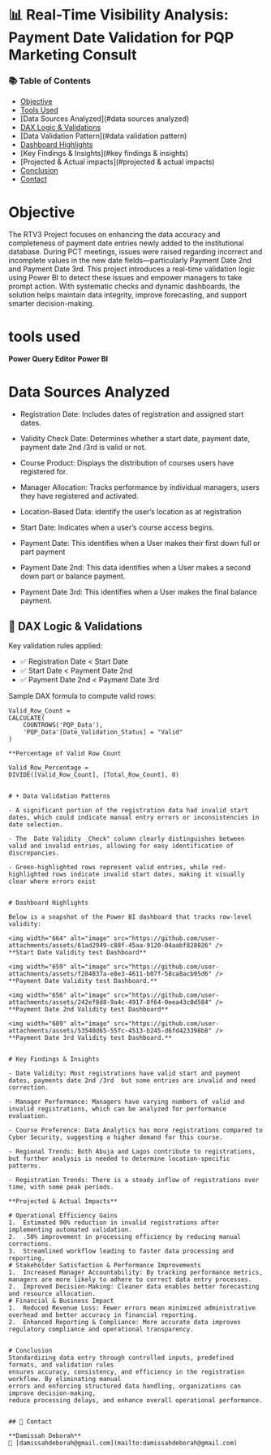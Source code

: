 # 📊 Real-Time Visibility Analysis: Payment Date Validation for PQP Marketing Consult

### 📚 Table of Contents
- [Objective](#objective)
- [Tools Used](#tools-used)
- [Data Sources Analyzed](#data sources analyzed)
- [DAX Logic & Validations](#dax-logic--validations)
- [Data Validation Pattern](#data validation pattern)
- [Dashboard Highlights](#dashboard-highlights)
- [Key Findings & Insights](#key findings & insights)
- [Projected & Actual impacts](#projected & actual impacts)
- [Conclusion](#conclusion)
- [Contact](#contact)

# Objective
The RTV3 Project focuses on enhancing the data accuracy and completeness of payment date entries newly added to the institutional database. During PCT meetings, issues were raised regarding incorrect and incomplete values in the new date fields—particularly Payment Date 2nd and Payment Date 3rd. This project introduces a real-time validation logic using Power BI to detect these issues and empower managers to take prompt action.
With systematic checks and dynamic dashboards, the solution helps maintain data integrity, improve forecasting, and support smarter decision-making.


# tools used
**Power Query Editor**
**Power BI**


 # Data Sources Analyzed

- Registration Date: Includes dates of registration and assigned start dates.
 
- Validity Check Date: Determines whether a start date, payment date, payment date 2nd /3rd is valid or not.
 
- Course Product: Displays the distribution of courses users have registered for.
 
- Manager Allocation: Tracks performance by individual managers, users they have registered and activated. 

- Location-Based Data: identify the user’s location as at registration

- Start Date: Indicates when a user’s course access begins.

- Payment Date: This identifies when a User makes their first down full or part payment

- Payment Date 2nd: This data identifies when a User makes a second down part or balance payment.

- Payment Date 3rd: This identifies when a User makes the final balance payment.


## 🧮 DAX Logic & Validations

Key validation rules applied:

- ✅ Registration Date < Start Date  
- ✅ Start Date < Payment Date 2nd  
- ✅ Payment Date 2nd < Payment Date 3rd

Sample DAX formula to compute valid rows:

```DAX
Valid_Row_Count = 
CALCULATE(
    COUNTROWS('PQP_Data'),
    'PQP_Data'[Date_Validation_Status] = "Valid"
)

**Percentage of Valid Row Count

Valid_Row_Percentage = 
DIVIDE([Valid_Row_Count], [Total_Row_Count], 0)


# •	Data Validation Patterns

- A significant portion of the registration data had invalid start dates, which could indicate manual entry errors or inconsistencies in date selection.

- The  Date Validity _Check" column clearly distinguishes between valid and invalid entries, allowing for easy identification of discrepancies.

- Green-highlighted rows represent valid entries, while red-highlighted rows indicate invalid start dates, making it visually clear where errors exist


# Dashboard Highlights

Below is a snapshot of the Power BI dashboard that tracks row-level validity:

<img width="664" alt="image" src="https://github.com/user-attachments/assets/61ad2949-c88f-45aa-9120-04aabf828026" />
**Start Date Validity test Dashboard**

<img width="659" alt="image" src="https://github.com/user-attachments/assets/f284837a-e8e3-4611-b07f-58ca8acb95d6" />
**Payment Date Validity test Dashboard.**

<img width="656" alt="image" src="https://github.com/user-attachments/assets/242ef8d8-9a4c-4917-8f64-0eea43c0d584" />
**Payment Date 2nd Validity test Dashboard**

<img width="689" alt="image" src="https://github.com/user-attachments/assets/53540d65-55fc-4513-b245-d6fd423398b8" />
**Payment Date 3rd Validity test Dashboard.**


# Key Findings & Insights

- Date Validity: Most registrations have valid start and payment dates, payments date 2nd /3rd  but some entries are invalid and need correction.

- Manager Performance: Managers have varying numbers of valid and invalid registrations, which can be analyzed for performance evaluation.

- Course Preference: Data Analytics has more registrations compared to Cyber Security, suggesting a higher demand for this course.

- Regional Trends: Both Abuja and Lagos contribute to registrations, but further analysis is needed to determine location-specific patterns.

- Registration Trends: There is a steady inflow of registrations over time, with some peak periods.

**Projected & Actual Impacts**

# Operational Efficiency Gains
1.	Estimated 90% reduction in invalid registrations after implementing automated validation.
2.	.50% improvement in processing efficiency by reducing manual corrections.
3.	Streamlined workflow leading to faster data processing and reporting.
# Stakeholder Satisfaction & Performance Improvements
1.	Increased Manager Accountability: By tracking performance metrics, managers are more likely to adhere to correct data entry processes.
2.	Improved Decision-Making: Cleaner data enables better forecasting and resource allocation.
# Financial & Business Impact
1.	Reduced Revenue Loss: Fewer errors mean minimized administrative overhead and better accuracy in financial reporting.
2.	Enhanced Reporting & Compliance: More accurate data improves regulatory compliance and operational transparency.


# Conclusion
Standardizing data entry through controlled inputs, predefined formats, and validation rules 
ensures accuracy, consistency, and efficiency in the registration workflow. By eliminating manual 
errors and enforcing structured data handling, organizations can improve decision-making, 
reduce processing delays, and enhance overall operational performance.


## 📩 Contact

**Damissah Deborah**  
📧 [damissahdeborah@gmail.com](mailto:damissahdeborah@gmail.com)  


  












